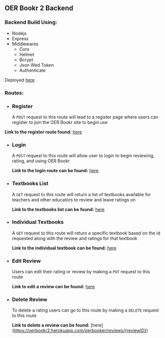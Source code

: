 ## OER Bookr 2 Backend 

### Backend Build Using: 

- Nodejs
- Express
- Middlewares 
  - Cors
  - Helmet
  - Bcrypt 
  - Json Wed Token 
  - Authenticate 

Deployed [here](https://oerbookr2.herokuapp.com/)

### Routes: 

  - ### Register
    A `POST` request to this route will lead to a register page where users can register to join the OER Bookr site to begin use

   **Link to the register route found:** [here](https://oerbookr2.herokuapp.com/oerbooker/register)

  - ### Login
    A `POST` request to this route will allow user to login to begin reviewing, rating, and using OER Bookr

    **Link to the login route can be found:** [here](https://oerbookr2.herokuapp.com/oerbooker/login)

  - ### Textbooks List
    A `GET` request to this route will return a list of textbooks available for teachers and other educators to review and leave ratings on 

    **Link to the textbooks list can be found:** [here](https://oerbookr2.herokuapp.com/oerbooker/textbooks)

  - ### Individual Textbooks
    A `GET` request to this route will return a specific textbook based on the id requested along with the  review and ratings for that textbook

    **Link to the individual textbook can be found:** [here](https://oerbookr2.herokuapp.com/oerbooker/textbooks/{textbookId})

  - ### Edit Review 
    Users can edit their rating or review by making a `PUT` request to this route 

    **Link to edit a review can be found:** [here](https://oerbookr2.herokuapp.com/oerbooker/reviews/{reviewID})

  - ### Delete Review
    To delete a rating users can go to this route by making a `DELETE` request to this route 

    **Link to delete a review can be found:** [here] (https://oerbookr2.herokuapp.com/oerbooker/reviews/{reviewID})
